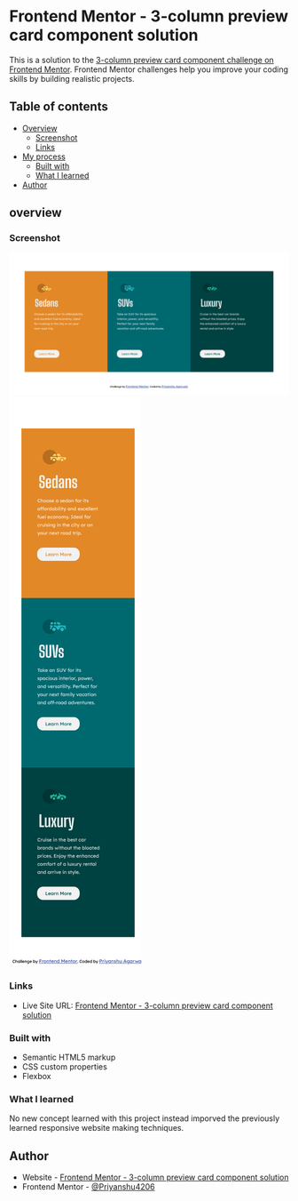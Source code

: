 # Frontend Mentor - 3-column preview card component solution

This is a solution to the [3-column preview card component challenge on Frontend Mentor](https://www.frontendmentor.io/challenges/3column-preview-card-component-pH92eAR2-). Frontend Mentor challenges help you improve your coding skills by building realistic projects. 

## Table of contents

- [Overview](#overview)
  - [Screenshot](#screenshot)
  - [Links](#links)
- [My process](#my-process)
  - [Built with](#built-with)
  - [What I learned](#what-i-learned)
- [Author](#author)

## overview

### Screenshot

![](./screenshot_desktop.png)
![](./screenshot_mobile.png)

### Links

- Live Site URL: [Frontend Mentor - 3-column preview card component solution]()

### Built with

- Semantic HTML5 markup
- CSS custom properties
- Flexbox

### What I learned

No new concept learned with this project instead imporved the previously learned responsive website making techniques.

## Author

- Website - [Frontend Mentor - 3-column preview card component solution]()
- Frontend Mentor - [@Priyanshu4206](https://www.frontendmentor.io/profile/Priyanshu4206)